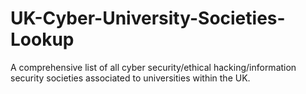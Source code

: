 # UK-Cyber-University-Societies-Lookup
A comprehensive list of all cyber security/ethical hacking/information security societies associated to universities within the UK.
